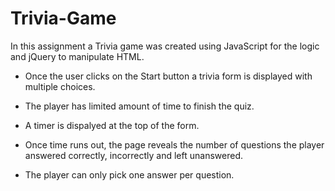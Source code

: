 # Trivia-Game

In this assignment a Trivia game was created using JavaScript for the logic and jQuery to manipulate HTML.

* Once the user clicks on the Start button a trivia form is displayed with multiple choices.

* The player has limited amount of time to finish the quiz. 

* A timer is dispalyed at the top of the form.

* Once time runs out, the page reveals the number of questions the player answered correctly, incorrectly and left unanswered.

* The player can only pick one answer per question.


